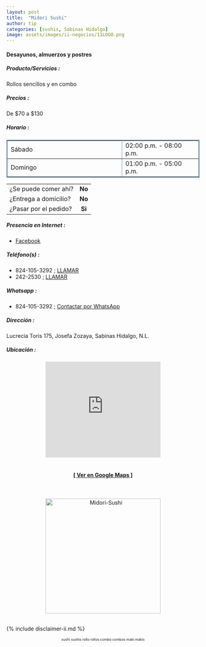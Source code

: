 ```yaml
---
layout: post
title:  "Midori Sushi"
author: tip
categories: [sushis, Sabinas Hidalgo]
image: assets/images/ii-negocios/11LOGO.png
---
```

#### Desayunos, almuerzos y postres

##### Producto/Servicios :

Rollos sencillos y en combo

##### Precios :

De $70 a $130

##### Horario :

<table border="2" bordercolor="#8299b3" cellpadding="4" cellspacing="5">
<colgroup>
    <col width="60%" />
    <col width="40%" />
</colgroup>
    <tbody>
        <tr>
            <td>Sábado</td>
            <td>02:00 p.m. - 08:00 p.m.</td>
        </tr>
        <tr>
            <td>Domingo</td>
            <td>01:00 p.m. - 05:00 p.m.</td>
        </tr>
    </tbody>
</table>



|  |  |
| :----- | :-----: |
| ¿Se puede comer ahí? | **No** |
| ¿Entrega a domicilio? | **No** |
| ¿Pasar por el pedido? | **Si** |



##### Presencia en Internet :

- [Facebook][FB]

##### Teléfono(s) :

- 824-105-3292 ; [LLAMAR][Tel1]
- 242-2530 ; [LLAMAR][Tel2]

##### Whatsapp :

- 824-105-3292 ; [Contactar por WhatsApp][WA1]


[FB]: https://www.facebook.com/midorisushii/

[Tel1]: tel:+528241053292
[Tel2]: tel:+528242422530

[WA1]: https://wa.me/528241053292?text=Hola,%20saludos%20desde%20PiiDO

##### Dirección :

Lucrecia Toris 175, Josefa Zozaya, Sabinas Hidalgo, N.L.

##### Ubicación :

<!--..... MAPAS .....-->
<center>
    <iframe allowfullscreen="" aria-hidden="false" frameborder="0" height="250" src="https://www.google.com/maps/embed?pb=!1m18!1m12!1m3!1d3571.309687376462!2d-100.17889838486894!3d26.477971883316705!2m3!1f0!2f0!3f0!3m2!1i1024!2i768!4f13.1!3m3!1m2!1s0x86623f2992edac41%3A0xf9e5fa0f49d5929c!2sLucrecia%20Toris%20175%2C%20Josefa%20Zozaya%2C%2065289%20Sabinas%20Hidalgo%2C%20N.L.!5e0!3m2!1sen!2smx!4v1590388821410!5m2!1sen!2smx" style="border: 0;" tabindex="0" width="300"></iframe><!--//CAMBIAR : width="300" height="250" acá arriba ^^-->
	<br />
	<br />
	<a href="https://goo.gl/maps/azKSrPTEZ9hoX6WD7" target="_blank"><h4>[ Ver en Google Maps ]</h4></a><!--//CAMBIAR URL aquí-->
	<br />
	<br />
</center>
<!--..... /MAPAS .....-->

<!-- ===== 2da IMAGEN ===== --> 
<center>
    <img src="{{ site.baseurl }}/assets/images/ii-negocios/11producto.png" alt="Midori-Sushi" style="height: 300px;"/>
</center>

<br />

<!-- Disclaimer & palabras clave
================================================== -->
{% include disclaimer-ii.md %}
<center>
	<span style="font-size: xx-small;">
		<!--Palabras Clave-->sushi sushis rollo rollos combo combos maki makis
	</span>
</center>



<!-- END
================================================== -->